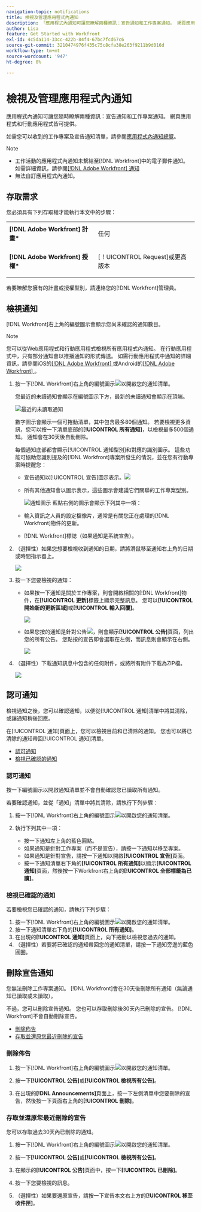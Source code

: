 ```yaml
---
navigation-topic: notifications
title: 檢視及管理應用程式內通知
description: 「應用程式內通知可讓您瞭解兩種資訊：宣告通知和工作專案通知。 網頁應用程式和行動應用程式均可使用這些功能。」
author: Lisa
feature: Get Started with Workfront
exl-id: 4c5da114-33cc-422b-84f4-67bc7fcd67c6
source-git-commit: 3210474976f435c75c8cfa38e263f9211b9d016d
workflow-type: tm+mt
source-wordcount: '947'
ht-degree: 0%

---
```


# 檢視及管理應用程式內通知

應用程式內通知可讓您隨時瞭解兩種資訊：宣告通知和工作專案通知。 網頁應用程式和行動應用程式皆可提供。

如需您可以收到的工作專案及宣告通知清單，請參閱[應用程式內通知總覽](../../workfront-basics/using-notifications/in-app-notifications-overview.md)。

>[!NOTE]
>
>* 工作活動的應用程式內通知未繫結至[!DNL Workfront]中的電子郵件通知。 如需詳細資訊，請參閱[[!DNL Adobe Workfront] 通知](../../workfront-basics/using-notifications/wf-notifications.md)
>* 無法自訂應用程式內通知。
>



## 存取需求

您必須具有下列存取權才能執行本文中的步驟：

<table style="table-layout:auto"> 
 <col> 
 </col> 
 <col> 
 </col> 
 <tbody> 
  <tr> 
   <td role="rowheader"><strong>[!DNL Adobe Workfront] 計畫*</strong></td> 
   <td> <p>任何</p> </td> 
  </tr> 
  <tr> 
   <td role="rowheader"><strong>[!DNL Adobe Workfront] 授權*</strong></td> 
   <td> <p>[！UICONTROL Request]或更高版本</p> </td> 
  </tr> 
 </tbody> 
</table>

若要瞭解您擁有的計畫或授權型別，請連絡您的[!DNL Workfront]管理員。

## 檢視通知

[!DNL Workfront]右上角的編號圖示會顯示您尚未確認的通知數目。

>[!NOTE]
>
>您可以從Web應用程式和行動應用程式檢視所有應用程式內通知。 在行動應用程式中，只有部分通知會以推播通知的形式傳送。 如需行動應用程式中通知的詳細資訊，請參閱iOS的[[!DNL Adobe Workfront] ](../../workfront-basics/mobile-apps/using-the-workfront-mobile-app/workfront-for-ios.md)或Android的[[!DNL Adobe Workfront] ](../../workfront-basics/mobile-apps/using-the-workfront-mobile-app/workfront-for-android.md)。

1. 按一下[!DNL Workfront]右上角的編號圖示![](assets/notifications-icon-jewel.jpg)以開啟您的通知清單。

   您最近的未讀通知會顯示在編號圖示下方，最新的未讀通知會顯示在頂端。

   ![最近的未讀取通知](assets/qs-notifications-350x330.png)

   數字圖示會顯示一個可捲動清單，其中包含最多80個通知。 若要檢視更多資訊，您可以按一下清單底部的&#x200B;**[!UICONTROL 所有通知]**，以檢視最多500個通知。 通知會在30天後自動刪除。

   每個通知底部都會顯示[!UICONTROL 通知型別]和對應的識別圖示。 這些功能可協助您識別提及的[!DNL Workfront]專案所發生的情況，並在您有行動專案時提醒您：

   * 宣告通知以[!UICONTROL 宣告]圖示表示。![](assets/announcement.png)

   * 所有其他通知會以圖示表示，這些圖示會建議它們關聯的工作專案型別。

     ![通知圖示](assets/ntfcntype&icon-350x330.png)
藍點右側的圖示會顯示下列其中一項：

   * 輸入資訊之人員的設定檔像片，通常是有關您正在處理的[!DNL Workfront]物件的更新。
   * [!DNL Workfront]標誌（如果通知是系統宣告）。


1. （選擇性）如果您想要檢視收到通知的日期，請將滑鼠移至通知右上角的日期或時間指示器上。

   ![](assets/hoveroverdate-350x437.png)

1. 按一下您要檢視的通知：

   * 如果按一下通知是關於工作專案，則會開啟相關的[!DNL Workfront]物件，在&#x200B;**[!UICONTROL 更新]**&#x200B;標籤上顯示完整訊息。 您可以&#x200B;**[!UICONTROL 開始新的更新區域]**&#x200B;或&#x200B;**[!UICONTROL 輸入回覆]**。

     ![](assets/object-opens-click-work-ntfctn-qs-350x183.png)

   * 如果您按的通知是針對公告![](assets/announcement.png)，則會顯示&#x200B;**[!UICONTROL 公告]**&#x200B;頁面，列出您的所有公告。 您點按的宣告即會選取在左側，而訊息則會顯示在右側。

     ![](assets/announcements-page-qs-350x210.png)

1. （選擇性）下載通知訊息中包含的任何附件，或將所有附件下載為ZIP檔。

   ![](assets/download-attachments-350x106.png)

## 認可通知

檢視通知之後，您可以確認通知，以便從[!UICONTROL 通知]清單中將其清除，或讓通知稍後回應。

在[!UICONTROL 通知]頁面上，您可以檢視目前和已清除的通知。 您也可以將已清除的通知帶回[!UICONTROL 通知]清單。

* [認可通知](#acknowledge-notifications)
* [檢視已確認的通知](#view-acknowledged-notifications)

### 認可通知

按一下編號圖示以開啟通知清單並不會自動確認您已讀取所有通知。

若要確認通知，並從「通知」清單中將其清除，請執行下列步驟：

1. 按一下[!DNL Workfront]右上角的編號圖示![](assets/notifications-icon-jewel.jpg)以開啟您的通知清單。
1. 執行下列其中一項：

   * 按一下通知左上角的藍色圓點。
   * 如果通知是針對工作專案（而不是宣告），請按一下通知以移至專案。
   * 如果通知是針對宣告，請按一下通知以開啟&#x200B;**[!UICONTROL 宣告]**&#x200B;頁面。
   * 按一下通知清單右下角的&#x200B;**[!UICONTROL 所有通知]**&#x200B;以顯示&#x200B;**[!UICONTROL 通知]**&#x200B;頁面，然後按一下Workfront右上角的&#x200B;**[!UICONTROL 全部標籤為已讀]**。

### 檢視已確認的通知

若要檢視您已確認的通知，請執行下列步驟：

1. 按一下[!DNL Workfront]右上角的編號圖示![](assets/notifications-icon-jewel.jpg)以開啟您的通知清單。
1. 按一下通知清單右下角的&#x200B;**[!UICONTROL 所有通知]**。
1. 在出現的&#x200B;**[!UICONTROL 通知]**&#x200B;頁面上，向下捲動以檢視您過去的通知。
1. （選擇性）若要將已確認的通知帶回您的通知清單，請按一下通知旁邊的藍色圓圈。

## 刪除宣告通知

您無法刪除工作專案通知。 [!DNL Workfront]會在30天後刪除所有通知（無論通知已讀取或未讀取）。

不過，您可以刪除宣告通知。 您也可以存取刪除後30天內已刪除的宣告。 [!DNL Workfront]不會自動刪除宣告。

* [刪除佈告](#delete-an-announcement)
* [存取並還原您最近刪除的宣告](#access-and-restore-an-announcement-you-deleted-recently)

### 刪除佈告

1. 按一下[!DNL Workfront]右上角的編號圖示![](assets/notifications-icon-jewel.jpg)以開啟您的通知清單。
1. 按一下&#x200B;**[!UICONTROL 公告]**&#x200B;或&#x200B;**[!UICONTROL 檢視所有公告]**。

1. 在出現的&#x200B;**[!DNL Announcements]**&#x200B;頁面上，按一下左側清單中您要刪除的宣告，然後按一下頁面右上角的&#x200B;**[!UICONTROL 刪除]**。

### 存取並還原您最近刪除的宣告

您可以存取過去30天內已刪除的通知。

1. 按一下[!DNL Workfront]右上角的編號圖示![](assets/notifications-icon-jewel.jpg)以開啟您的通知清單。
1. 按一下&#x200B;**[!UICONTROL 公告]**&#x200B;或&#x200B;**[!UICONTROL 檢視所有公告]**。

1. 在顯示的&#x200B;**[!UICONTROL 公告]**&#x200B;頁面中，按一下&#x200B;**[!UICONTROL 已刪除]**。

1. 按一下您要檢視的訊息。
1. （選擇性）如果要還原宣告，請按一下宣告本文右上方的&#x200B;**[!UICONTROL 移至收件匣]**。
